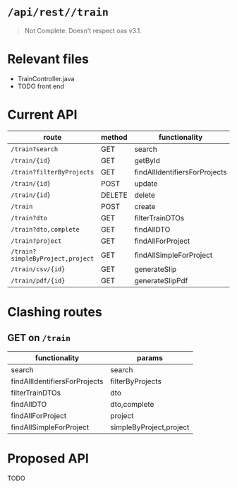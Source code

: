 # `/api/rest//train`
> Not Complete.
> Doesn't respect oas v3.1.

# Relevant files
- TrainController.java
- TODO front end

# Current API
|route|method|functionality|
|-|-|-|
|`/train?search`|GET|search|
|`/train/{id}`|GET|getById|
|`/train?filterByProjects`|GET|findAllIdentifiersForProjects|
|`/train/{id}`|POST|update|
|`/train/{id}`|DELETE|delete|
|`/train`|POST|create|
|`/train?dto`|GET|filterTrainDTOs|
|`/train?dto,complete`|GET|findAllDTO|
|`/train?project`|GET|findAllForProject|
|`/train?simpleByProject,project`|GET|findAllSimpleForProject|
|`/train/csv/{id}`|GET|generateSlip|
|`/train/pdf/{id}`|GET|generateSlipPdf|

# Clashing routes

## GET on `/train`
|functionality|params|
|-|-|
|search|search|
|findAllIdentifiersForProjects|filterByProjects|
|filterTrainDTOs|dto|
|findAllDTO|dto,complete|
|findAllForProject|project|
|findAllSimpleForProject|simpleByProject,project|

# Proposed API
TODO